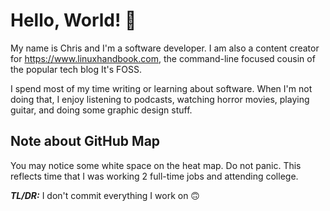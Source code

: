 # Hello, World! 👋

My name is Chris and I'm a software developer. I am also a content creator for https://www.linuxhandbook.com, the command-line focused cousin of the popular tech blog It's FOSS. 

I spend most of my time writing or learning about software. When I'm not doing that, I enjoy listening to podcasts, watching horror movies, playing guitar, and doing some graphic design stuff. 


## Note about GitHub Map
You may notice some white space on the heat map. Do not panic. This reflects time that I was working 2 full-time jobs and attending college. 

***TL/DR:*** I don't commit everything I work on  🙃
